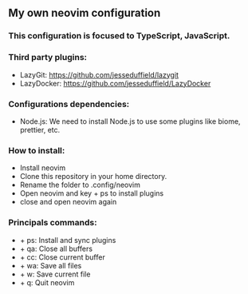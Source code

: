 ## My own neovim configuration

### This configuration is focused to TypeScript, JavaScript.

### Third party plugins:

- LazyGit: https://github.com/jesseduffield/lazygit
- LazyDocker: https://github.com/jesseduffield/LazyDocker

### Configurations dependencies:

- Node.js: We need to install Node.js to use some plugins like biome, prettier, etc.

### How to install:

- Install neovim
- Clone this repository in your home directory.
- Rename the folder to .config/neovim
- Open neovim and key <space> + ps to install plugins
- close and open neovim again

### Principals commands:

- <space> + ps: Install and sync plugins
- <space> + qa: Close all buffers
- <space> + cc: Close current buffer
- <space> + wa: Save all files
- <space> + w: Save current file
- <space> + q: Quit neovim
